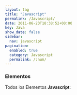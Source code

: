```yaml
---
layout: tag
title: "Javascript"
permalink: /Javascript/
date: 2011-06-23T18:38:52+00:00
key: Java
show_date: false
sidebar:
  nav: javascript
pagination: 
  enabled: true
  category: Javascript
  permalink: /:num/    
---
```


<h3>Elementos</h3>
Todos los Elementos <strong>Javascript</strong>: